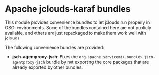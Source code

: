 Apache jclouds-karaf bundles
============================

This module provides convenience bundles to let jclouds run properly in OSGi environments.
Some of the bundles contained here are not publicly available, and others are just repackaged
to make them work well with jclouds.

The following convenience bundles are provided:

* **jsch-agentproxy-jsch**: Fixes the `org.apache.servicemix.bundles.jsch-agentproxy-jsch` bundle by not exporting the core packages that are already exported by other bundles. 
